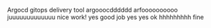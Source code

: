 Argocd gitops delivery tool 
 argooocdddddd
arfoooooooooo
juuuuuuuuuuuuu
nice work!
yes
good job
yes
yes
ok hhhhhhhhh
fine
